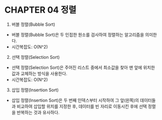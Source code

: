 # CHAPTER 04 정렬

1. 버블 정렬(Bubble Sort)

- 버블 정렬(Bubble Sort)은 두 인접한 원소를 검사하여 정렬하는 알고리즘을 의미한다.
- 시간복잡도: O(N^2)

2. 선택 정렬(Selection Sort)

- 선택 정렬(Selection Sort)은 주어진 리스트 중에서 최소값을 찾아 맨 앞에 위치한 값과 교체하는 방식을 사용한다.
- 시간복잡도: O(N^2)

3. 삽입 정렬(Insertion Sort)

- 삽입 정렬(Insertion Sort)은 두 번째 인덱스부터 시작하여 그 앞(왼쪽)의 데이터들과 비교하여 삽입할 위치를 지정한 후, 데이터를 빈 자리로 이동시킨 후에 선택 정렬을 반복하는 것과 유사하다.

